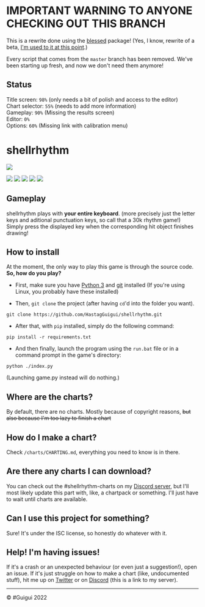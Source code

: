 # IMPORTANT WARNING TO ANYONE CHECKING OUT THIS BRANCH

This is a rewrite done using the [blessed](https://github.com/jquast/blessed/) package!
(Yes, I know, rewrite of a beta, [I'm used to it at this point](https://twitter.com/_GuiguiYT/status/1591835268595720192).)

Every script that comes from the `master` branch has been removed. We've been starting up fresh, and now we don't need them anymore!

## Status

Title screen: `98%` (only needs a bit of polish and access to the editor)<br/>
Chart selector: `55%` (needs to add more information)<br/>
Gameplay: `90%` (Missing the results screen)<br/>
Editor: `0%`<br/>
Options: `60%` (Missing link with calibration menu)

# shellrhythm
![](./shellrhythm.png)

![](https://img.shields.io/github/issues/HastagGuigui/shellrhythm?style=flat-square) ![](https://img.shields.io/github/forks/HastagGuigui/shellrhythm?style=flat-square) ![](https://img.shields.io/github/stars/HastagGuigui/shellrhythm?color=yellow&style=flat-square) ![](https://img.shields.io/github/license/HastagGuigui/shellrhythm?color=red&style=flat-square) ![](https://img.shields.io/badge/version-0.1-white?style=flat-square)

## Gameplay

shellrhythm plays with **your entire keyboard**. (more precisely just the letter keys and aditional punctuation keys, so call that a 30k rhythm game!)<br/>
Simply press the displayed key when the corresponding hit object finishes drawing!

## How to install

At the moment, the only way to play this game is through the source code. **So, how do you play?**

- First, make sure you have [Python 3](https://www.python.org/downloads/) and [git](https://git-scm.com/downloads) installed (If you're using Linux, you probably have these installed)

- Then, `git clone` the project (after having `cd`'d into the folder you want). 
```
git clone https://github.com/HastagGuigui/shellrhythm.git
```

- After that, with `pip` installed, simply do the following command:
```
pip install -r requirements.txt
```

- And then finally, launch the program using the `run.bat` file or in a command prompt in the game's directory:
```
python ./index.py
```
(Launching game.py instead will do nothing.)

## Where are the charts?

By default, there are no charts. Mostly because of copyright reasons, ~~but also because I'm too lazy to finish a chart~~

## How do I make a chart?

Check `/charts/CHARTING.md`, everything you need to know is in there.

## Are there any charts I can download?

You can check out the #shellrhythm-charts on my [Discord server](https://discord.gg/VGxqDahgvY), but I'll most likely update this part with, like, a chartpack or something. I'll just have to wait until charts are available.

## Can I use this project for something?

Sure! It's under the ISC license, so honestly do whatever with it.

## Help! I'm having issues!

If it's a crash or an unexpected behaviour (or even just a suggestion!), open an issue.
If it's just struggle on how to make a chart (like, undocumented stuff), hit me up on [Twitter](https://twitter.com/_GuiguiYT) or on [Discord](https://discord.gg/VGxqDahgvY) (this is a link to my server).

----
© #Guigui 2022
